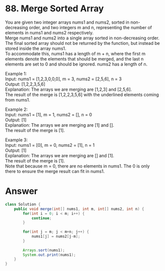 # 88. Merge Sorted Array
   
You are given two integer arrays nums1 and nums2, sorted in non-decreasing order, and two integers m and n, representing the number of elements in nums1 and nums2 respectively.   
Merge nums1 and nums2 into a single array sorted in non-decreasing order.   
The final sorted array should not be returned by the function, but instead be stored inside the array nums1.   
To accommodate this, nums1 has a length of m + n, where the first m elements denote the elements that should be merged, and the last n elements are set to 0 and should be ignored. nums2 has a length of n.   
   
Example 1:   
Input: nums1 = [1,2,3,0,0,0], m = 3, nums2 = [2,5,6], n = 3   
Output: [1,2,2,3,5,6]   
Explanation: The arrays we are merging are [1,2,3] and [2,5,6].   
The result of the merge is [1,2,2,3,5,6] with the underlined elements coming from nums1.   
   
Example 2:   
Input: nums1 = [1], m = 1, nums2 = [], n = 0   
Output: [1]   
Explanation: The arrays we are merging are [1] and [].   
The result of the merge is [1].   
   
Example 3:   
Input: nums1 = [0], m = 0, nums2 = [1], n = 1   
Output: [1]   
Explanation: The arrays we are merging are [] and [1].   
The result of the merge is [1].   
Note that because m = 0, there are no elements in nums1. The 0 is only there to ensure the merge result can fit in nums1.   

# Answer
```java
class Solution {
    public void merge(int[] nums1, int m, int[] nums2, int n) {
        for(int i = 0; i < m; i++) {
            continue;
        }
        
        for(int j = m; j < m+n; j++) {
            nums1[j] = nums2[j-m];
        }
        
        Arrays.sort(nums1);
        System.out.print(nums1);
    }
}
```
